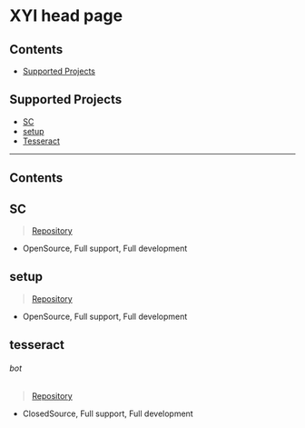 # XYI head page

## Contents

- [Supported Projects](#Supported-Projects)


## Supported Projects
- [SC](#SC)
- [setup](#setup)
- [Tesseract](#tesseract)

---

## Contents
## SC 
> [Repository](https://github.com/MiranDaniel/xyi-sc)
 - OpenSource, Full support, Full development
 
## setup 
> [Repository](https://github.com/MiranDaniel/xyi-setup)
 - OpenSource, Full support, Full development
 
 
## tesseract
###### bot
> [Repository](https://github.com/MiranDaniel/tesseract)
 - ClosedSource, Full support, Full development

